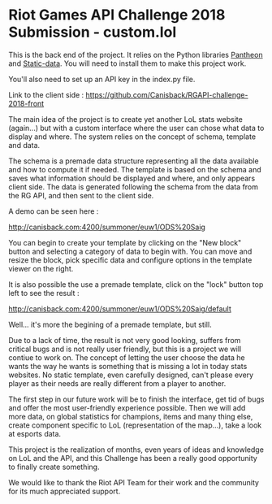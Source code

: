 # Riot Games API Challenge 2018 Submission - custom.lol

This is the back end of the project.
It relies on the Python libraries [Pantheon](https://github.com/Canisback/pantheon) and [Static-data](https://github.com/Canisback/static-data). You will need to install them to make this project work.

You'll also need to set up an API key in the index.py file.

Link to the client side : https://github.com/Canisback/RGAPI-challenge-2018-front


The main idea of the project is to create yet another LoL stats website (again...) but with a custom interface where the user can chose what data to display and where.
The system relies on the concept of schema, template and data.

The schema is a premade data structure representing all the data available and how to compute it if needed.
The template is based on the schema and saves what information should be displayed and where, and only appears client side.
The data is generated following the schema from the data from the RG API, and then sent to the client side.


A demo can be seen here : 

http://canisback.com:4200/summoner/euw1/ODS%20Saig

You can begin to create your template by clicking on the "New block" button and selecting a category of data to begin with. You can move and resize the block, pick specific data and configure options in the template viewer on the right.

It is also possible the use a premade template, click on the "lock" button top left to see the result : 

http://canisback.com:4200/summoner/euw1/ODS%20Saig/default

Well... it's more the begining of a premade template, but still.

Due to a lack of time, the result is not very good looking, suffers from critical bugs and is not really user friendly, but this is a project we will contiue to work on. The concept of letting the user choose the data he wants the way he wants is something that is missing a lot in today stats websites. No static template, even carefully designed, can't please every player as their needs are really different from a player to another.

The first step in our future work will be to finish the interface, get tid of bugs and offer the most user-friendly experience possible. Then we will add more data, on global statistics for champions, items and many thing else, create component specific to LoL (representation of the map...), take a look at esports data. 

This project is the realization of months, even years of ideas and knowledge on LoL and the API, and this Challenge has been a really good opportunity to finally create something.

We would like to thank the Riot API Team for their work and the community for its much appreciated support.
